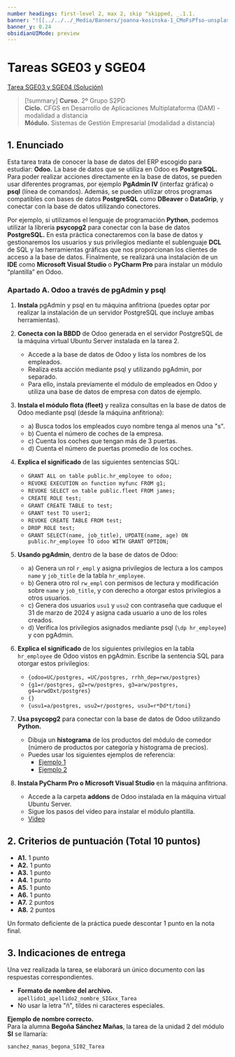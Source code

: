 ```yaml
---
number headings: first-level 2, max 2, skip ^skipped, _.1.1.
banner: "![[../../../_Media/Banners/joanna-kosinska-1_CMoFsPfso-unsplash.jpg]]"
banner_y: 0.24
obsidianUIMode: preview
---
```


# Tareas SGE03 y SGE04

[Tarea SGE03 y SGE04 (Solución)](Tarea%20SGE03%20y%20SGE04%20(Solución).md)

> [!summary] 
> **Curso.** 2º Grupo S2PD  
**Ciclo.** CFGS en Desarrollo de Aplicaciones Multiplataforma (DAM) - modalidad a distancia  
**Módulo.** Sistemas de Gestión Empresarial (modalidad a distancia) 

## 1. Enunciado

Esta tarea trata de conocer la base de datos del ERP escogido para estudiar: **Odoo.** La base de datos que se utiliza en Odoo es **PostgreSQL.** Para poder realizar acciones directamente en la base de datos, se pueden usar diferentes programas, por ejemplo **PgAdmin IV** (interfaz gráfica) o **psql** (línea de comandos). Además, se pueden utilizar otros programas compatibles con bases de datos **PostgreSQL** como **DBeaver** o **DataGrip**, y conectar con la base de datos utilizando conectores.  

Por ejemplo, si utilizamos el lenguaje de programación **Python**, podemos utilizar la librería **psycopg2** para conectar con la base de datos **PostgreSQL.** En esta práctica conectaremos con la base de datos y gestionaremos los usuarios y sus privilegios mediante el sublenguaje **DCL** de SQL y las herramientas gráficas que nos proporcionan los clientes de acceso a la base de datos. Finalmente, se realizará una instalación de un **IDE** como **Microsoft Visual Studio** o **PyCharm Pro** para instalar un módulo “plantilla” en Odoo.

### Apartado A. Odoo a través de pgAdmin y psql

1. **Instala** pgAdmin y psql en tu máquina anfitriona (puedes optar por realizar la instalación de un servidor PostgreSQL que incluye ambas herramientas).

2. **Conecta con la BBDD** de Odoo generada en el servidor PostgreSQL de la máquina virtual Ubuntu Server instalada en la tarea 2.  
   - Accede a la base de datos de Odoo y lista los nombres de los empleados.  
   - Realiza esta acción mediante psql y utilizando pgAdmin, por separado.  
   - Para ello, instala previamente el módulo de empleados en Odoo y utiliza una base de datos de empresa con datos de ejemplo.

3. **Instala el módulo flota (fleet)** y realiza consultas en la base de datos de Odoo mediante psql (desde la máquina anfitriona):  
   - a) Busca todos los empleados cuyo nombre tenga al menos una "s".  
   - b) Cuenta el número de coches de la empresa.  
   - c) Cuenta los coches que tengan más de 3 puertas.  
   - d) Cuenta el número de puertas promedio de los coches.

4. **Explica el significado** de las siguientes sentencias SQL:  
   - `GRANT ALL on table public.hr_employee to odoo;`  
   - `REVOKE EXECUTION on function myfunc FROM g1;`  
   - `REVOKE SELECT on table public.fleet FROM james;`  
   - `CREATE ROLE test;`  
   - `GRANT CREATE TABLE to test;`  
   - `GRANT test TO user1;`  
   - `REVOKE CREATE TABLE FROM test;`  
   - `DROP ROLE test;`  
   - `GRANT SELECT(name, job_title), UPDATE(name, age) ON public.hr_employee TO odoo WITH GRANT OPTION;`  

5. **Usando pgAdmin**, dentro de la base de datos de Odoo:  
   - a) Genera un rol `r_empl` y asigna privilegios de lectura a los campos `name` y `job_title` de la tabla `hr_employee`.  
   - b) Genera otro rol `rw_empl` con permisos de lectura y modificación sobre `name` y `job_title`, y con derecho a otorgar estos privilegios a otros usuarios.  
   - c) Genera dos usuarios `usu1` y `usu2` con contraseña que caduque el 31 de marzo de 2024 y asigna cada usuario a uno de los roles creados.  
   - d) Verifica los privilegios asignados mediante psql (`\dp hr_employee`) y con pgAdmin.

6. **Explica el significado** de los siguientes privilegios en la tabla `hr_employee` de Odoo vistos en pgAdmin. Escribe la sentencia SQL para otorgar estos privilegios:  
   - `{odoo=UC/postgres, =UC/postgres, rrhh_dep=rwx/postgres}`  
   - `{g1=r/postgres, g2=rw/postgres, g3=arw/postgres, g4=arwdDxt/postgres}`  
   - `{}`  
   - `{usu1=a/postgres, usu2=r/postgres, usu3=r*Dd*t/toni}`  

7. **Usa psycopg2** para conectar con la base de datos de Odoo utilizando **Python.**  
   - Dibuja un **histograma** de los productos del módulo de comedor (número de productos por categoría y histograma de precios).  
   - Puedes usar los siguientes ejemplos de referencia:  
	 - [Ejemplo 1](https://sites.google.com/paucasesnovescifp.cat/sge-dam-2122/p%C3%A0gina-principal/sql-to-dataframe)  
	 - [Ejemplo 2](https://github.com/tonibois/SQL_through_python/blob/main/PostgreSQL_from_python.ipynb)  

8. **Instala PyCharm Pro o Microsoft Visual Studio** en la máquina anfitriona.  
   - Accede a la carpeta **addons** de Odoo instalada en la máquina virtual Ubuntu Server.  
   - Sigue los pasos del vídeo para instalar el módulo plantilla.  
   - [Vídeo](https://www.youtube.com/watch?v=6VsatsosCDI)  

## 2. Criterios de puntuación (Total 10 puntos)

- **A1.** 1 punto  
- **A2.** 1 punto  
- **A3.** 1 punto  
- **A4.** 1 punto  
- **A5.** 1 punto  
- **A6.** 1 punto  
- **A7.** 2 puntos  
- **A8.** 2 puntos  

Un formato deficiente de la práctica puede descontar 1 punto en la nota final.

## 3. Indicaciones de entrega

Una vez realizada la tarea, se elaborará un único documento con las respuestas correspondientes.  

- **Formato de nombre del archivo.**  
  `apellido1_apellido2_nombre_SIGxx_Tarea`  
- No usar la letra "ñ", tildes ni caracteres especiales.  

**Ejemplo de nombre correcto.**  
Para la alumna **Begoña Sánchez Mañas**, la tarea de la unidad 2 del módulo **SI** se llamaría:  

`sanchez_manas_begona_SI02_Tarea`
